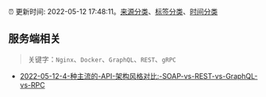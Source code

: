 :alarm_clock: 更新时间: 2022-05-12 17:48:11。[来源分类](../README.md)、[标签分类](../TAGS.md)、[时间分类](../TIMELINE.md)

## 服务端相关


> 关键字：`Nginx`、`Docker`、`GraphQL`、`REST`、`gRPC`



- [2022-05-12-4-种主流的-API-架构风格对比:-SOAP-vs-REST-vs-GraphQL-vs-RPC](https://toutiao.io/k/hydzart) 